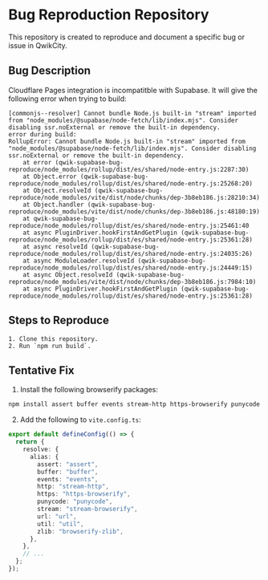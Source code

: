 # Bug Reproduction Repository

This repository is created to reproduce and document a specific bug or issue in QwikCity.

## Bug Description

Cloudflare Pages integration is incompatitble with Supabase. It will give the following error when trying to build:

```plaintext
[commonjs--resolver] Cannot bundle Node.js built-in "stream" imported from "node_modules/@supabase/node-fetch/lib/index.mjs". Consider disabling ssr.noExternal or remove the built-in dependency.
error during build:
RollupError: Cannot bundle Node.js built-in "stream" imported from "node_modules/@supabase/node-fetch/lib/index.mjs". Consider disabling ssr.noExternal or remove the built-in dependency.
    at error (qwik-supabase-bug-reproduce/node_modules/rollup/dist/es/shared/node-entry.js:2287:30)
    at Object.error (qwik-supabase-bug-reproduce/node_modules/rollup/dist/es/shared/node-entry.js:25268:20)
    at Object.resolveId (qwik-supabase-bug-reproduce/node_modules/vite/dist/node/chunks/dep-3b8eb186.js:28210:34)
    at Object.handler (qwik-supabase-bug-reproduce/node_modules/vite/dist/node/chunks/dep-3b8eb186.js:48180:19)
    at qwik-supabase-bug-reproduce/node_modules/rollup/dist/es/shared/node-entry.js:25461:40
    at async PluginDriver.hookFirstAndGetPlugin (qwik-supabase-bug-reproduce/node_modules/rollup/dist/es/shared/node-entry.js:25361:28)
    at async resolveId (qwik-supabase-bug-reproduce/node_modules/rollup/dist/es/shared/node-entry.js:24035:26)
    at async ModuleLoader.resolveId (qwik-supabase-bug-reproduce/node_modules/rollup/dist/es/shared/node-entry.js:24449:15)
    at async Object.resolveId (qwik-supabase-bug-reproduce/node_modules/vite/dist/node/chunks/dep-3b8eb186.js:7984:10)
    at async PluginDriver.hookFirstAndGetPlugin (qwik-supabase-bug-reproduce/node_modules/rollup/dist/es/shared/node-entry.js:25361:28)
```

## Steps to Reproduce

```plaintext
1. Clone this repository.
2. Run `npm run build`.
```

## Tentative Fix

1. Install the following browserify packages:

```bash
npm install assert buffer events stream-http https-browserify punycode stream-browserify url util browserify-zlib
```

2. Add the following to `vite.config.ts`:

```typescript
export default defineConfig(() => {
  return {
    resolve: {
      alias: {
        assert: "assert",
        buffer: "buffer",
        events: "events",
        http: "stream-http",
        https: "https-browserify",
        punycode: "punycode",
        stream: "stream-browserify",
        url: "url",
        util: "util",
        zlib: "browserify-zlib",
      },
    },
    // ...
  };
});
```
